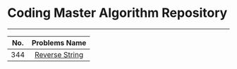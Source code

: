 # Coding Master Algorithm Repository
---

|  No.     |                                     Problems Name                                          |
|:--------:|:------------------------------------------------------------------------------------------:|
| 344      |[Reverse String](https://leetcode.com/problems/reverse-string/)                             |
